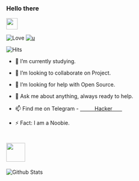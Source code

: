 ### Hello there
<img src="https://www.animatedimages.org/data/media/942/animated-anime-image-0051.gif" width="30px">

![ 
     Love ](https://telegra.ph/file/31185c7c494982be99306.jpg)
[![u](https://img.shields.io/badge/ㅤㅤㅤㅤ∪ᚺӃᚺ𐌈шᚺㅤㅤㅤㅤㅤ-48385f?style=flat&logo=telegram)](https://t.me/the_noobhacker)


![   Hits  ](https://hits.seeyoufarm.com/api/count/incr/badge.svg?url=https://github.com/unknown-01-hacker/)

- 🔭 I’m currently studying.

- 👬 I’m looking to collaborate on Project.

- 👀 I’m looking for help with Open Source.

- 💬 Ask me about anything, always ready to help.

- 📫 Find me on Telegram - [ㅤㅤㅤHackerㅤㅤ](http://t.me/nH_pMbot)

- ⚡ Fact: I am a Noobie.
 # <img src="https://www.animatedimages.org/data/media/1772/animated-dj-image-0007.gif" width="50px">

![Github Stats](https://github-readme-stats.vercel.app/api?username=unknown-01-hacker&show_icons=false&title_color=fff&icon_color=79ff97&text_color=9f9f9f&bg_color=151515)
